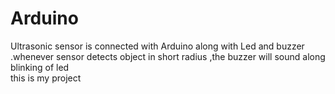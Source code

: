 # Arduino
Ultrasonic sensor is connected with Arduino along with Led and buzzer .whenever sensor detects object in short radius ,the buzzer will sound along blinking of led
<br>
this is my project